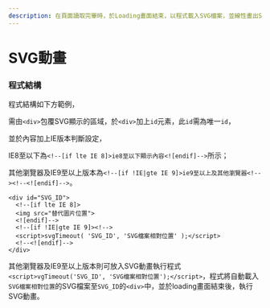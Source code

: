 ```yaml
---
description: 在頁面讀取完畢時，於Loading畫面結束，以程式載入SVG檔案，並線性畫出SVG檔案。
---
```


# SVG動畫

### 程式結構

程式結構如下方範例，

需由`<div>`包覆SVG顯示的區域，於`<div>`加上`id`元素，此`id`需為唯一`id`，

並於內容加上IE版本判斷設定，

IE8至以下為`<!--[if lte IE 8]>ie8至以下顯示內容<![endif]-->`所示；

其他瀏覽器及IE9至以上版本為`<!--[if !IE|gte IE 9]>ie9至以上及其他瀏覽器<!--><!--<![endif]-->`。

```markup
<div id="SVG_ID">
  <!--[if lte IE 8]>
  <img src="替代圖片位置">
  <![endif]-->
  <!--[if !IE|gte IE 9]><!-->
  <script>svgTimeout( 'SVG_ID', 'SVG檔案相對位置' );</script>
  <!--<![endif]-->
</div>
```

其他瀏覽器及IE9至以上版本則可放入SVG動畫執行程式`<script>vgTimeout('SVG_ID', 'SVG檔案相對位置');</script>`，程式將自動載入`SVG檔案相對位置`的SVG檔案至`SVG_ID`的`<div>`中，並於loading畫面結束後，執行SVG動畫。



